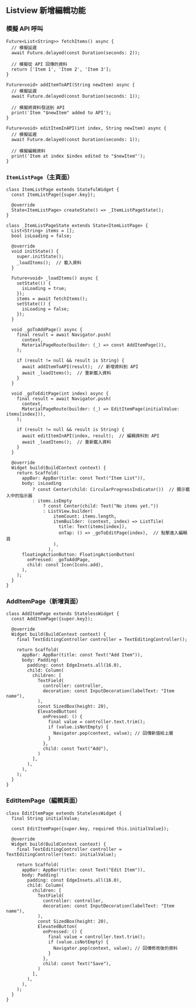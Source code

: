 ## Listview 新增編輯功能

### 模擬 API 呼叫

    Future<List<String>> fetchItems() async {
      // 模擬延遲
      await Future.delayed(const Duration(seconds: 2));
    
      // 模擬從 API 回傳的資料
      return ['Item 1', 'Item 2', 'Item 3'];
    }
    
    Future<void> addItemToAPI(String newItem) async {
      // 模擬延遲
      await Future.delayed(const Duration(seconds: 1));
    
      // 模擬將資料發送到 API
      print('Item "$newItem" added to API');
    }
    
    Future<void> editItemInAPI(int index, String newItem) async {
      // 模擬延遲
      await Future.delayed(const Duration(seconds: 1));
    
      // 模擬編輯資料
      print('Item at index $index edited to "$newItem"');
    }

### `ItemListPage`（主頁面）

    class ItemListPage extends StatefulWidget {
      const ItemListPage({super.key});
    
      @override
      State<ItemListPage> createState() => _ItemListPageState();
    }
    
    class _ItemListPageState extends State<ItemListPage> {
      List<String> items = [];
      bool isLoading = false;
    
      @override
      void initState() {
        super.initState();
        _loadItems();  // 載入資料
      }
    
      Future<void> _loadItems() async {
        setState(() {
          isLoading = true;
        });
        items = await fetchItems();
        setState(() {
          isLoading = false;
        });
      }
    
      void _goToAddPage() async {
        final result = await Navigator.push(
          context,
          MaterialPageRoute(builder: (_) => const AddItemPage()),
        );
    
        if (result != null && result is String) {
          await addItemToAPI(result);  // 新增資料到 API
          await _loadItems();  // 重新載入資料
        }
      }
    
      void _goToEditPage(int index) async {
        final result = await Navigator.push(
          context,
          MaterialPageRoute(builder: (_) => EditItemPage(initialValue: items[index])),
        );
    
        if (result != null && result is String) {
          await editItemInAPI(index, result);  // 編輯資料到 API
          await _loadItems();  // 重新載入資料
        }
      }
    
      @override
      Widget build(BuildContext context) {
        return Scaffold(
          appBar: AppBar(title: const Text("Item List")),
          body: isLoading
              ? const Center(child: CircularProgressIndicator())  // 顯示載入中的指示器
              : items.isEmpty
                  ? const Center(child: Text("No items yet."))
                  : ListView.builder(
                      itemCount: items.length,
                      itemBuilder: (context, index) => ListTile(
                        title: Text(items[index]),
                        onTap: () => _goToEditPage(index),  // 點擊進入編輯頁
                      ),
                    ),
          floatingActionButton: FloatingActionButton(
            onPressed: _goToAddPage,
            child: const Icon(Icons.add),
          ),
        );
      }
    }

###  AddItemPage（新增頁面）

    class AddItemPage extends StatelessWidget {
      const AddItemPage({super.key});
    
      @override
      Widget build(BuildContext context) {
        final TextEditingController controller = TextEditingController();
    
        return Scaffold(
          appBar: AppBar(title: const Text("Add Item")),
          body: Padding(
            padding: const EdgeInsets.all(16.0),
            child: Column(
              children: [
                TextField(
                  controller: controller,
                  decoration: const InputDecoration(labelText: "Item name"),
                ),
                const SizedBox(height: 20),
                ElevatedButton(
                  onPressed: () {
                    final value = controller.text.trim();
                    if (value.isNotEmpty) {
                      Navigator.pop(context, value); // 回傳新值給上層
                    }
                  },
                  child: const Text("Add"),
                )
              ],
            ),
          ),
        );
      }
    }

### EditItemPage（編輯頁面）

    class EditItemPage extends StatelessWidget {
      final String initialValue;
    
      const EditItemPage({super.key, required this.initialValue});
    
      @override
      Widget build(BuildContext context) {
        final TextEditingController controller = TextEditingController(text: initialValue);
    
        return Scaffold(
          appBar: AppBar(title: const Text("Edit Item")),
          body: Padding(
            padding: const EdgeInsets.all(16.0),
            child: Column(
              children: [
                TextField(
                  controller: controller,
                  decoration: const InputDecoration(labelText: "Item name"),
                ),
                const SizedBox(height: 20),
                ElevatedButton(
                  onPressed: () {
                    final value = controller.text.trim();
                    if (value.isNotEmpty) {
                      Navigator.pop(context, value); // 回傳修改後的資料
                    }
                  },
                  child: const Text("Save"),
                )
              ],
            ),
          ),
        );
      }
    }
